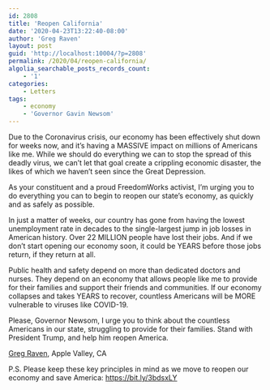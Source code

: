 ```yaml
---
id: 2808
title: 'Reopen California'
date: '2020-04-23T13:22:40-08:00'
author: 'Greg Raven'
layout: post
guid: 'http://localhost:10004/?p=2808'
permalink: /2020/04/reopen-california/
algolia_searchable_posts_records_count:
    - '1'
categories:
    - Letters
tags:
    - economy
    - 'Governor Gavin Newsom'
---
```


Due to the Coronavirus crisis, our economy has been effectively shut down for weeks now, and it’s having a MASSIVE impact on millions of Americans like me. While we should do everything we can to stop the spread of this deadly virus, we can’t let that goal create a crippling economic disaster, the likes of which we haven’t seen since the Great Depression.

As your constituent and a proud FreedomWorks activist, I’m urging you to do everything you can to begin to reopen our state’s economy, as quickly and as safely as possible.

In just a matter of weeks, our country has gone from having the lowest unemployment rate in decades to the single-largest jump in job losses in American history. Over 22 MILLION people have lost their jobs. And if we don’t start opening our economy soon, it could be YEARS before those jobs return, if they return at all.

Public health and safety depend on more than dedicated doctors and nurses. They depend on an economy that allows people like me to provide for their families and support their friends and communities. If our economy collapses and takes YEARS to recover, countless Americans will be MORE vulnerable to viruses like COVID-19.

Please, Governor Newsom, I urge you to think about the countless Americans in our state, struggling to provide for their families. Stand with President Trump, and help him reopen America.

[Greg Raven](https://www.gregraven.org/), Apple Valley, CA

P.S. Please keep these key principles in mind as we move to reopen our economy and save America: https://bit.ly/3bdsxLY